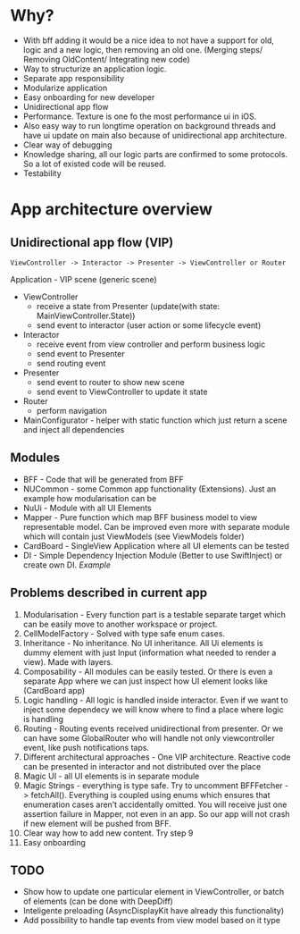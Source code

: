 
# Why?

* With bff adding it would be a nice idea to not have a support for old, logic and a new logic, then removing an old one. 
(Merging steps/ Removing OldContent/ Integrating new code)
* Way to structurize an application logic.
* Separate app responsibility
* Modularize application
* Easy onboarding for new developer
* Unidirectional app flow
* Performance. Texture is one fo the most performance ui in iOS. 
* Also easy way to run longtime operation on background threads and have ui update on main 
also because of unidirectional app architecture.
* Clear way of debugging
* Knowledge sharing, all our logic parts are confirmed to some protocols. 
So a lot of existed code will be reused.
* Testability


# App architecture overview

## Unidirectional app flow (VIP)

`ViewController -> Interactor -> Presenter -> ViewController or Router`

Application - VIP scene (generic scene)
* ViewController 
    * receive a state from Presenter (update(with state: MainViewController.State))
    * send event to interactor (user action or some lifecycle event)
* Interactor
    * receive event from view controller and perform business logic
    * send event to Presenter
    * send routing event
* Presenter 
    * send event to router to show new scene
    * send event to ViewController to update it state
* Router 
    * perform navigation
* MainConfigurator - helper with static function which just return a scene and inject all dependencies

## Modules
* BFF - Code that will be generated from BFF 
* NUCommon - some Common app functionality (Extensions). Just an example how modularisation can be
* NuUi - Module with all UI Elements
* Mapper - Pure function which map BFF business model to view representable model. Can be improved even more with separate module which will contain just ViewModels (see ViewModels folder)
* CardBoard - SingleView Application where all UI elements can be tested
* DI - Simple Dependency Injection Module (Better to use SwiftInject) or create own DI. *Example* 
        

## Problems described in current app

1) Modularisation - Every function part is a testable separate target which can be easily move to another workspace or project. 
2) CellModelFactory - Solved with type safe enum cases.
3) Inheritance - No inheritance. No UI inheritance. 
    All Ui elements is dummy element with just Input (information what needed to render a view). Made with layers.
4) Composability - All modules can be easily tested.  Or there is even a separate App where we can just inspect how UI element looks like (CardBoard app)
5) Logic handling  - All logic is handled inside interactor. Even if we want to inject some dependecy we will know where to find a place where logic is handling
6) Routing - Routing events received unidirectional from presenter. Or we can have some GlobalRouter who will handle not only viewcontroller event, like push notifications taps.
7) Different architectural approaches - One VIP architecture. Reactive code can be presented in interactor and not distributed over the place
8) Magic UI - all UI elements is in separate module
9) Magic Strings - everything is type safe. Try to uncomment BFFFetcher -> fetchAll(). Everything is coupled using enums which ensures that enumeration cases aren’t accidentally omitted. You will receive just one assertion failure in Mapper, not even in an app. So our app will not crash if new element will be pushed from BFF.  
10) Clear way how to add new content. Try step 9
11) Easy onboarding


## TODO
* Show how to update one particular element in ViewController, or batch of elements (can be done with DeepDiff)
* Inteligente preloading (AsyncDisplayKit have already this functionality)
* Add possibility to handle tap events from view model based on it type 
